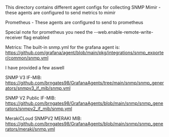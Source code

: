 This directory contains different agent configs for collecting SNMP 
Mimir - these agents are configured to send metrics to mimir

Prometheus - These agents are configured to send to prometheus 

Special note for prometheus you need the  --web.enable-remote-write-receiver flag enabled

Metrics:
The built-in snmp.yml for the grafana agent is:
https://github.com/grafana/agent/blob/main/pkg/integrations/snmp_exporter/common/snmp.yml


I have provided a few aswell

SNMP V3 IF-MIB:
https://github.com/brngates98/GrafanaAgents/tree/main/snmp/snmp_generators/snmpv3_if_mib/snmp.yml

SNMP V2 Public IF-MIB:
https://github.com/brngates98/GrafanaAgents/blob/main/snmp/snmp_generators/snmpv2_if_mib/snmp.yml

MerakiCLoud SNMPV2 MERAKI MIB:
https://github.com/brngates98/GrafanaAgents/blob/main/snmp/snmp_generators/meraki/snmp.yml
